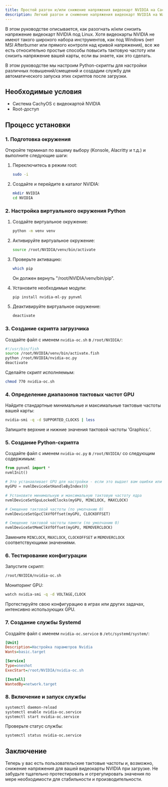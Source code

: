 ```yaml
---
title: Простой разгон и/или снижение напряжения видеокарт NVIDIA на CachyOS
description: Легкий разгон и снижение напряжения видеокарт NVIDIA на Wayland
---
```


В этом руководстве описывается, как разогнать и/или снизить напряжение видеокарт NVIDIA под Linux. Хотя видеокарты NVIDIA не имеют такого широкого набора инструментов, как под Windows (нет MSI Afterburner или прямого контроля над кривой напряжения), все же есть относительно простые способы повысить тактовую частоту или снизить напряжение вашей карты, если вы знаете, как это сделать.

В этом руководстве мы настроим Python-скрипты для настройки различных повышений/смещений и создадим службу для автоматического запуска этих скриптов после загрузки.

## Необходимые условия

- Система CachyOS с видеокартой NVIDIA
- Root-доступ

## Процесс установки

### 1. Подготовка окружения

Откройте терминал по вашему выбору (Konsole, Alacritty и т.д.) и выполните следующие шаги:

1. Переключитесь в режим root:
   ```sh
   sudo -i
   ```

2. Создайте и перейдите в каталог NVIDIA:
   ```sh
   mkdir NVIDIA
   cd NVIDIA
   ```

### 2. Настройка виртуального окружения Python

1. Создайте виртуальное окружение:
   ```sh
   python -m venv venv
   ```

2. Активируйте виртуальное окружение:
   ```sh
   source /root/NVIDIA/venv/bin/activate
   ```

3. Проверьте активацию:
   ```sh
   which pip
   ```
   Он должен вернуть "/root/NVIDIA/venv/bin/pip".

4. Установите необходимые модули:
   ```sh
   pip install nvidia-ml-py pynvml
   ```

5. Деактивируйте виртуальное окружение:
   ```sh
   deactivate
   ```

### 3. Создание скрипта загрузчика

Создайте файл с именем `nvidia-oc.sh` в `/root/NVIDIA/`:

```bash
#!/usr/bin/fish
source /root/NVIDIA/venv/bin/activate.fish
python /root/NVIDIA/nvidia-oc.py
deactivate
```

Сделайте скрипт исполняемым:
```sh
chmod 770 nvidia-oc.sh
```

### 4. Определение диапазонов тактовых частот GPU

Найдите стандартные минимальные и максимальные тактовые частоты вашей карты:

```sh
nvidia-smi -q -d SUPPORTED_CLOCKS | less
```

Запишите верхние и нижние значения тактовой частоты 'Graphics:'.

### 5. Создание Python-скрипта

Создайте файл с именем `nvidia-oc.py` в `/root/NVIDIA/` со следующим содержимым:

```python
from pynvml import *
nvmlInit()

# Это устанавливает GPU для настройки - если это выдает вам ошибки или у вас несколько GPU, установите значение 1 или попробуйте другие значения.
myGPU = nvmlDeviceGetHandleByIndex(0)

# Установите минимальную и максимальную тактовую частоту ядра
nvmlDeviceSetGpuLockedClocks(myGPU, MINCLOCK, MAXCLOCK)

# Смещение тактовой частоты (по умолчанию 0)
nvmlDeviceSetGpcClkVfOffset(myGPU, CLOCKOFFSET)

# Смещение тактовой частоты памяти (по умолчанию 0)
nvmlDeviceSetMemClkVfOffset(myGPU, MEMOVERCLOCK)
```

Замените `MINCLOCK`, `MAXCLOCK`, `CLOCKOFFSET` и `MEMOVERCLOCK` соответствующими значениями.

### 6. Тестирование конфигурации

Запустите скрипт:
```sh
/root/NVIDIA/nvidia-oc.sh
```

Мониторинг GPU:
```sh
watch nvidia-smi -q -d VOLTAGE,CLOCK
```

Протестируйте свою конфигурацию в играх или других задачах, интенсивно использующих GPU.

### 7. Создание службы Systemd

Создайте файл с именем `nvidia-oc.service` в `/etc/systemd/system/`:

```ini
[Unit]
Description=Настройка параметров Nvidia
Wants=basic.target

[Service]
Type=oneshot
ExecStart=/root/NVIDIA/nvidia-oc.sh

[Install]
WantedBy=network.target
```

### 8. Включение и запуск службы

```sh
systemctl daemon-reload
systemctl enable nvidia-oc.service
systemctl start nvidia-oc.service
```

Проверьте статус службы:
```sh
systemctl status nvidia-oc.service
```

## Заключение

Теперь у вас есть пользовательские тактовые частоты и, возможно, снижение напряжения для вашей видеокарты NVIDIA при загрузке. Не забудьте тщательно протестировать и отрегулировать значения по мере необходимости для стабильности и производительности.
